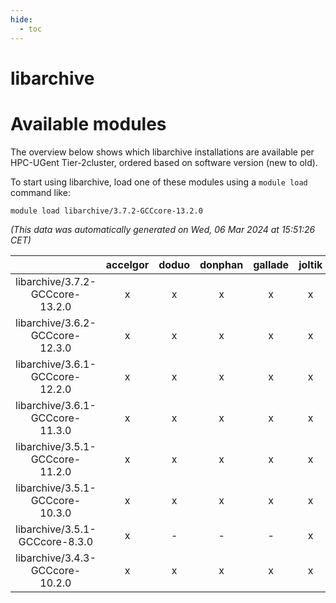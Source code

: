 ```yaml
---
hide:
  - toc
---
```


libarchive
==========

# Available modules


The overview below shows which libarchive installations are available per HPC-UGent Tier-2cluster, ordered based on software version (new to old).

To start using libarchive, load one of these modules using a `module load` command like:

```shell
module load libarchive/3.7.2-GCCcore-13.2.0
```

*(This data was automatically generated on Wed, 06 Mar 2024 at 15:51:26 CET)*  

| |accelgor|doduo|donphan|gallade|joltik|skitty|
| :---: | :---: | :---: | :---: | :---: | :---: | :---: |
|libarchive/3.7.2-GCCcore-13.2.0|x|x|x|x|x|x|
|libarchive/3.6.2-GCCcore-12.3.0|x|x|x|x|x|x|
|libarchive/3.6.1-GCCcore-12.2.0|x|x|x|x|x|x|
|libarchive/3.6.1-GCCcore-11.3.0|x|x|x|x|x|x|
|libarchive/3.5.1-GCCcore-11.2.0|x|x|x|x|x|x|
|libarchive/3.5.1-GCCcore-10.3.0|x|x|x|x|x|x|
|libarchive/3.5.1-GCCcore-8.3.0|x|-|-|-|x|-|
|libarchive/3.4.3-GCCcore-10.2.0|x|x|x|x|x|x|
